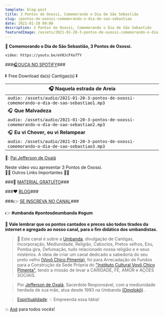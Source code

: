 ```yaml
---
template: blog-post
title: 3 Pontos de Oxossi, Comemorando o Dia de São Sebastião
slug: /pontos-de-oxossi-comemorando-o-dia-de-sao-sebastiao
date: 2021-01-20 09:00
description: 3 Pontos de Oxossi, Comemorando o Dia de São Sebastião
featuredImage: /assets/2021-01-20-3-pontos-de-oxossi-comemorando-o-dia-de-sao-sebastiao.jpg
---
```

**👊 Comemorando o Dia de São Sebastião, 3 Pontos de Oxossi.**

<!-- #1: Embed through web URL -->
`video: https://youtu.be/eV0JcFXo7TY`

###<a href='https://vovochicopimenta.cyou/spotify' target="_blank">🎧OUÇA NO SPOTIFY</a>###

⏬ Free Download da(s) Cantigas(s) ⏬

|🎧 __Naquela estrada de Areia__ |
|---|
|`audio: /assets/audio/2021-01-20-3-pontos-de-oxossi-comemorando-o-dia-de-sao-sebastiao1.mp3`|
|🎧 __Que Malvadeza__ |
|`audio: /assets/audio/2021-01-20-3-pontos-de-oxossi-comemorando-o-dia-de-sao-sebastiao2.mp3`|
|🎧 __Eu vi Chover, eu vi Relampear__ |
|`audio: /assets/audio/2021-01-20-3-pontos-de-oxossi-comemorando-o-dia-de-sao-sebastiao3.mp3`|

🎤: <a href=' https://www.youtube.com/channel/UCvjsa9RBIztSUkd1JioCjJQ?sub_confirmation=1' target="_blank">Pai Jefferson de Oxalá</a>

Neste vídeo vou apresentar 3 Pontos de Oxossi.</br>
🔽🔽 Outros Links Importantes 🔽🔽

###🎁 <a href='https://linktr.ee/vovochicopimenta' target="_blank">MATERIAL GRATUÍTO</a>###

###❤ <a href='https://vovochicopimenta.cyou/blog'>BLOG</a>###

###👉 <a href='https://www.youtube.com/channel/UCQdWrQlNuy2CAWrsGGDs_Wg?sub_confirmation=1' target="_blank">SE INSCREVA NO CANAL</a>###

👉 **#umbanda #pontosdeumbanda #ogum**

**🔴 Vale lembrar que os pontos cantados e preces são todos tirados da internet e agregado ao nosso canal, para o fim didático dos umbandistas.**

>🙏 Este canal é sobre a <a href='https://pt.wikipedia.org/wiki/Umbanda' target="_blank">Umbanda</a>, divulgação de Cantigas, Incorporação, Mediunidade, Religião, Caboclos, Pretos velhos, Exu, Pomba gira, Defumação, tudo relacionado nossa religião e  e seus mistérios.
A ideia de criar um canal dedicado a sabedoria do seu preto velho <a href='https://vovochicopimenta.cyou'>(Vovô Chico Pimenta)</a>, foi para Arrecadação de Fundos para a Construção da Sede Própria do <a href='https://vovochicopimenta.cyou'>"Instituto Cultural Vovô Chico Pimenta"</a>, tendo a missão de levar a CARIDADE, FÉ, AMOR e AÇÕES SOCIAIS.

>Por <a href='https://www.youtube.com/channel/UCvjsa9RBIztSUkd1JioCjJQ?sub_confirmation=1' target="_blank">Jefferson de Oxalá</a>, Sacerdote Responsável, com a mediunidade herdada de sua mãe, atua desde 1993 na Umbanda <a href='https://pt.wikipedia.org/wiki/Omolok%C3%B4' target="_blank">(Omolokô)</a> .

><a href='https://pt.wikipedia.org/wiki/Espiritualidade' target="_blank">Espiritualidade</a>: 💡 Empreenda essa Idéia!

💥 <a href='https://pt.wikipedia.org/wiki/Ax%C3%A9' target="_blank">Axé</a> para todos vocês!